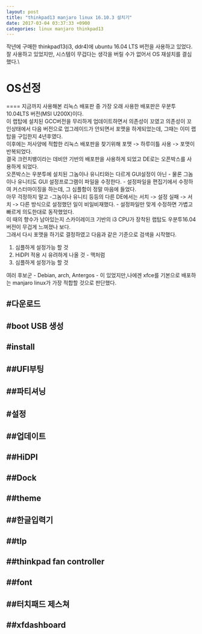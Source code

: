 ```yaml
---
layout: post
title: "thinkpad13 manjaro linux 16.10.3 설치기"
date: 2017-03-04 03:37:33 +0900
categories: linux manjaro thinkpad13
---
```


작년에 구매한 thinkpad13(i3, ddr4)에 ubuntu 16.04 LTS 버전을 사용하고 있었다.\
잘 사용하고 있었지만, 시스템이 무겁다는 생각을 버릴 수가 없어서 OS 재설치를 결심했다.\

# OS선정
====
지금까지 사용해본 리눅스 배포판 중 가장 오래 사용한 배포판은 우분투10.04LTS 버전(MSI U200X)이다.\
이 랩탑에 설치된 GCC버전을 무리하게 업데이트하면서 의존성이 꼬였고 의존성이 꼬인상태에서 다음 버전으로 업그레이드가 안되면서 포맷을 하게되었는데, 그때는 이미 랩탑을 구입한지 4년후였다.\
이후에는 저사양에 적합한 리눅스 배포판을 찾기위해 포맷 -> 하루이틀 사용 -> 포맷이 반복되었다.\
결국 크런치뱅이라는 데비안 기반의 배포판을 사용하게 되었고 DE로는 오픈박스를 사용하게 되었다.\
오픈박스는 우분투에 설치된 그놈이나 유니티와는 다르게 GUI설정이 아닌 - 물론 그놈이나 유니티도 GUI 설정프로그램이 파일을 수정한다. - 설정파일을 편집기에서 수정하여 커스터마이징을 하는데, 그 심플함이 정말 마음에 들었다.\
아무 걱정하지 말고 -그놈이나 유니티 등등의 다른 DE에서는 서치 -> 설정 실패 -> 서치 -> 다른 방식으로 설정했던 일이 비일비재했다. - 설정파일만 맞게 수정하면 가볍고 빠르게 의도한대로 동작했었다.\
이 때의 향수가 남아있는지 스카이레이크 기반의 i3 CPU가 장착된 랩탑도 우분투16.04버전이 무겁게 느껴졌나 보다.\
그래서 다시 포맷을 하기로 결정하였고 다음과 같은 기준으로 검색을 시작했다.

1. 심플하게 설정가능 할 것
2. HiDPI 적용 시 유려하게 나올 것 - 맥처럼
3. 심플하게 설정가능 할 것

여러 후보군 - Debian, arch, Antergos - 이 있었지만,나에겐 xfce를 기본으로 배포하는 manjaro linux가 가장 적합할 것으로 판단했다.

#다운로드
----

#boot USB 생성
----

#install
----

##UFI부팅
----

##파티셔닝
----

#설정
----

##업데이트
----

##HiDPI
----

##Dock
----

##theme
----

##한글입력기
----

##tlp
----

##thinkpad fan controller
----

##font
----

##터치패드 제스쳐
----

##xfdashboard
----

